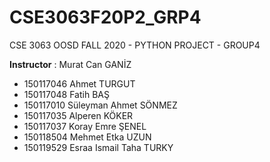 # CSE3063F20P2_GRP4
CSE 3063 OOSD FALL 2020 - PYTHON PROJECT - GROUP4

**Instructor** : Murat Can GANİZ


* 150117046 Ahmet TURGUT
* 150117048 Fatih BAŞ
* 150117010 Süleyman Ahmet SÖNMEZ
* 150117035 Alperen KÖKER
* 150117037 Koray Emre ŞENEL
* 150118504 Mehmet Etka UZUN
* 150119529 Esraa Ismail Taha TURKY


